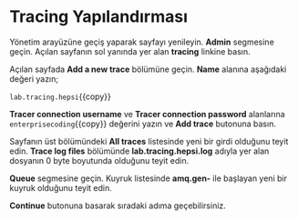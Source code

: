 # Tracing Yapılandırması

Yönetim arayüzüne geçiş yaparak sayfayı yenileyin. **Admin** segmesine geçin. Açılan sayfanın sol yanında yer alan **tracing** linkine basın.

Açılan sayfada **Add a new trace** bölümüne geçin. **Name** alanına aşağıdaki değeri yazın;

`lab.tracing.hepsi`{{copy}}

**Tracer connection username** ve **Tracer connection password** alanlarına `enterprisecoding`{{copy}} değerini yazın ve **Add trace** butonuna basın.

Sayfanın üst bölümündeki **All traces** listesinde yeni bir girdi olduğunu teyit edin. **Trace log files** bölümünde **lab.tracing.hepsi.log** adıyla yer alan dosyanın 0 byte boyutunda olduğunu teyit edin.

**Queue** segmesine geçin. Kuyruk listesinde **amq.gen-** ile başlayan yeni bir kuyruk olduğunu teyit edin.

**Continue** butonuna basarak sıradaki adıma geçebilirsiniz.
